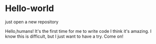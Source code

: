 # Hello-world
just open a new repository

Hello,humans!
It's the first time for me to write code
I think it's amazing.
I know this is difficult, but I just want to have a try.
Come on!
